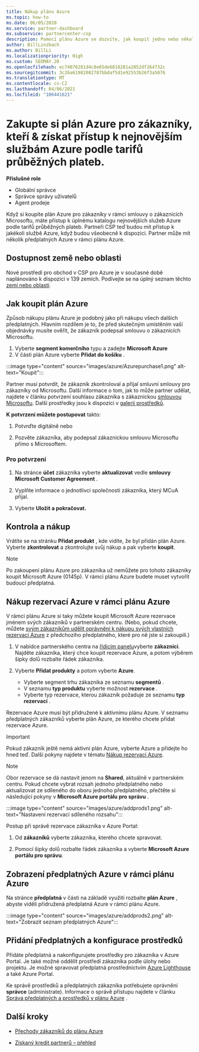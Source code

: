 ```yaml
---
title: Nákup plánu Azure
ms.topic: how-to
ms.date: 06/05/2020
ms.service: partner-dashboard
ms.subservice: partnercenter-csp
description: Pomocí plánu Azure se dozvíte, jak koupit jedno nebo několik předplatných Azure, rezervace Azure, nakonfigurovat prostředky a zobrazit nebo přidat předplatná.
author: BillLinzbach
ms.author: BillLi
ms.localizationpriority: High
ms.custom: SEOMAY.20
ms.openlocfilehash: ec74076281d4c8e65de6818281a2852df264732c
ms.sourcegitcommit: 3c26a61982082787bbdaf5d1e92553b26f3a5076
ms.translationtype: MT
ms.contentlocale: cs-CZ
ms.lasthandoff: 04/06/2021
ms.locfileid: "106441621"
---
```

# <a name="purchase-the-azure-plan-for-customers--access-the-latest-azure-services-at-pay-as-you-go-rates"></a>Zakupte si plán Azure pro zákazníky, kteří & získat přístup k nejnovějším službám Azure podle tarifů průběžných plateb.

**Příslušné role**

- Globální správce
- Správce správy uživatelů
- Agent prodeje

Když si koupíte plán Azure pro zákazníky v rámci smlouvy o zákaznících Microsoftu, máte přístup k úplnému katalogu nejnovějších služeb Azure podle tarifů průběžných plateb. Partneři CSP teď budou mít přístup k jakékoli službě Azure, když budou všeobecně k dispozici. Partner může mít několik předplatných Azure v rámci plánu Azure. 

## <a name="countryregion-availability"></a>Dostupnost země nebo oblasti

Nové prostředí pro obchod v CSP pro Azure je v současné době naplánováno k dispozici v 139 zemích. Podívejte se na úplný seznam těchto [zemí nebo oblastí](https://query.prod.cms.rt.microsoft.com/cms/api/am/binary/RE3QN0x). 

## <a name="how-to-purchase-azure-plan"></a>Jak koupit plán Azure

Způsob nákupu plánu Azure je podobný jako při nákupu všech dalších předplatných. Hlavním rozdílem je to, že před skutečným umístěním vaší objednávky musíte ověřit, že zákazník podepsal smlouvu o zákaznících Microsoftu.

1. Vyberte **segment komerčního** typu a zadejte **Microsoft Azure** 
2. V části plán Azure vyberte **Přidat do košíku** .

:::image type="content" source="images/azure/Azurepurchase1.png" alt-text="Koupit":::

Partner musí potvrdit, že zákazník zkontroloval a přijal smluvní smlouvy pro zákazníky od Microsoftu. Další informace o tom, jak to může partner udělat, najdete v článku potvrzení souhlasu zákazníka s zákaznickou [smlouvou Microsoftu](confirm-customer-agreement.md). Další prostředky jsou k dispozici v [galerii prostředků](https://partner.microsoft.com/resources/collection/Microsoft-Customer-Agreement-in-the-CSP-program#/).

**K potvrzení můžete postupovat** takto: 

1. Potvrďte digitálně nebo

2. Pozvěte zákazníka, aby podepsal zákaznickou smlouvu Microsoftu přímo s Microsoftem. 

### <a name="to-confirm"></a>Pro potvrzení 

1. Na stránce **účet** zákazníka vyberte **aktualizovat** vedle **smlouvy Microsoft Customer Agreement** .  

2. Vyplňte informace o jednotlivci společnosti zákazníka, který MCuA přijal.

3. Vyberte **Uložit a pokračovat.**  

## <a name="review-and-buy"></a>Kontrola a nákup

Vrátíte se na stránku **Přidat produkt** , kde vidíte, že byl přidán plán Azure. Vyberte **zkontrolovat** a zkontrolujte svůj nákup a pak vyberte **koupit**. 

>[!Note]
>Po zakoupení plánu Azure pro zákazníka už nemůžete pro tohoto zákazníky koupit Microsoft Azure (0145p). V rámci plánu Azure budete muset vytvořit budoucí předplatná.

## <a name="purchase-azure-reservations-under-the-azure-plan"></a>Nákup rezervací Azure v rámci plánu Azure 
  
V rámci plánu Azure si taky můžete koupit Microsoft Azure rezervace jménem svých zákazníků v partnerském centru. (Nebo, pokud chcete, můžete [svým zákazníkům udělit oprávnění k nákupu svých vlastních rezervací Azure](give-customers-permission.md) z předchozího předplatného, které pro ně jste si zakoupili.)

1. V nabídce partnerského centra na [řídicím panelu](https://partner.microsoft.com/dashboard/)vyberte **zákazníci**. Najděte zákazníka, který chce koupit rezervace Azure, a potom výběrem šipky dolů rozbalte řádek zákazníka.

2. Vyberte **Přidat produkty** a potom vyberte **Azure**. 

   - Vyberte segment trhu zákazníka ze seznamu **segmentů** .
   - V seznamu **typ produktu** vyberte možnost **rezervace** .
   - Vyberte typ rezervace, kterou zákazník požaduje ze seznamu **typ rezervací** .

Rezervace Azure musí být přidružené k aktivnímu plánu Azure. V seznamu předplatných zákazníků vyberte plán Azure, ze kterého chcete přidat rezervace Azure. 

>[!Important] 
>Pokud zákazník ještě nemá aktivní plán Azure, vyberte Azure a přidejte ho hned teď. Další pokyny najdete v tématu [Nákup rezervací Azure](azure-reservations-buying.md#purchase-azure-reservations).

>[!Note]
>Obor rezervace se dá nastavit jenom na **Shared**, aktuálně v partnerském centru. Pokud chcete vybrat rozsah jednoho předplatného nebo aktualizovat ze sdíleného do oboru jednoho předplatného, přečtěte si následující pokyny v **Microsoft Azure portálu pro správu** . 

:::image type="content" source="images/azure/addprods1.png" alt-text="Nastavení rezervací sdíleného rozsahu":::

Postup při správě rezervace zákazníka v Azure Portal: 

1. Od **zákazníků** vyberte zákazníka, kterého chcete spravovat. 

2. Pomocí šipky dolů rozbalte řádek zákazníka a vyberte **Microsoft Azure portálu pro správu**.  
 
## <a name="view-azure-subscriptions-under-the-azure-plan"></a>Zobrazení předplatných Azure v rámci plánu Azure

Na stránce **předplatná** v části na základě využití rozbalte **plán Azure** , abyste viděli přidružená předplatná Azure v rámci plánu Azure.

:::image type="content" source="images/azure/addprods2.png" alt-text="Zobrazit seznam předplatných Azure"::: 


## <a name="add-subscriptions-and-configure-resources"></a>Přidání předplatných a konfigurace prostředků

Přidáte předplatná a nakonfigurujete prostředky pro zákazníka v Azure Portal. Je také možné oddělit prostředí zákazníka podle úlohy nebo projektu. Je možné spravovat předplatná prostřednictvím [Azure Lighthouse](https://azure.microsoft.com/services/azure-lighthouse/) a také Azure Portal. 

Ke správě prostředků a předplatných zákazníka potřebujete oprávnění **správce** (administrate). Informace o správě přístupu najdete v článku [Správa předplatných a prostředků v plánu Azure](azure-plan-manage.md) .

## <a name="next-steps"></a>Další kroky

- [Přechody zákazníků do plánu Azure](azure-plan-transition.md)

- [Získaný kredit partnerů – přehled](partner-earned-credit.md)
